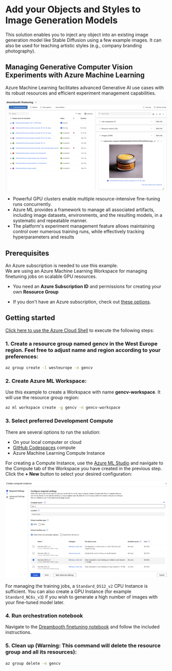 # Add your Objects and Styles to Image Generation Models

This solution enables you to inject any object into an existing image generation model like Stable Diffusion using a few example images.
It can also be used for teaching artistic styles (e.g., company branding photography).

## Managing Generative Computer Vision Experiments with Azure Machine Learning

Azure Machine Learning facilitates advanced Generative AI use cases with its robust resources and efficient experiment management capabilities.

<img src="../media/azureml.png" alt="Azure Machine Learning Diagram" style="width:800px;"/>

- Powerful GPU clusters enable multiple resource-intensive fine-tuning runs concurrently.
- Azure ML provides a framework to manage all associated artifacts, including image datasets, environments, and the resulting models, in a systematic and repeatable manner.
- The platform's experiment management feature allows maintaining control over numerous training runs, while effectively tracking hyperparameters and results

## Prerequisites

An Azure subscription is needed to use this example.  
We are using an Azure Machine Learning Workspace for managing finetuning jobs on scalable GPU resources.
- You need an __Azure Subscription ID__ and permissions for creating your own __Resource Group__

- If you don't have an Azure subscription, check out [these options](https://azure.microsoft.com/us-en/free).

## Getting started

[Click here to use the Azure Cloud Shell](https://shell.azure.com) to execute the following steps:

### 1. Create a resource group named __gencv__ in the __West Europe__ region. Feel free to adjust name and region according to your preferences:
```bash
az group create -l westeurope -n gencv  
```
### 2. Create Azure ML Workspace: 

Use this example to create a Workspace with name  __gencv-workspace__. It will use the resource group region:
```bash
az ml workspace create -g gencv -n gencv-workspace
```
### 3. Select preferred Development Compute 

There are several options to run the solution:

- On your local computer or cloud
- [GitHub Codespaces](https://github.com/features/codespaces) compute
- Azure Machine Learning Compute Instance

For creating a Compute Instance, use the [Azure ML Studio](https://ml.azure.com/) and navigate to the Compute tab of the Workspace you have created in the previous step. Click the __+ New__ button to select your desired configuration:

<img src="../media/ci.png" alt="drawing" style="width:800px;"/>

For managing the training jobs, a `Standard_DS12_v2` CPU Instance is sufficient. You can also create a GPU Instance (for example `Standard_NC6s_v3`) if you wish to generate a high number of images with your fine-tuned model later.

### 4. Run orchestration notebook

Navigate to the [Dreambooth finetuning notebook](generation-finetuning/finetuning-dreambooth.ipynb) and follow the included instructions.

### 5. Clean up (__Warning__: This command will delete the resource group and all its resources):  
```bash
az group delete -n gencv
```